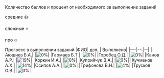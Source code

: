 Количество баллов и процент от необходимого за выполнение заданий

средние :+1:

сложные :star:

про :fire: 

Прогресс в выполнении заданий 
|ФИО| доп. | Выполнено|
|---|--:|--|
|Аюшиев Б.А.|  |![0%](https://progress-bar.dev/0/?title=0)|
|Гармаев Б.Т.|  |![0%](https://progress-bar.dev/0/?title=0)|
|Горобец О.Д.|  |![0%](https://progress-bar.dev/0/?title=0)|
|Канов А.Р.|  |![19%](https://progress-bar.dev/19/?title=4)|
|Коркин И.А.|  |![0%](https://progress-bar.dev/0/?title=0)|
|Куприйчук В.А.|  |![0%](https://progress-bar.dev/0/?title=-2)|
|Кучменов А.Х.|  |![14%](https://progress-bar.dev/14/?title=3)|
|Осипов А.А.|  |![0%](https://progress-bar.dev/0/?title=0)|
|Трифонова В.Н.|  |![4%](https://progress-bar.dev/4/?title=1)|
|Трусков О.В.|  |![0%](https://progress-bar.dev/0/?title=-2)|


                                                                   












